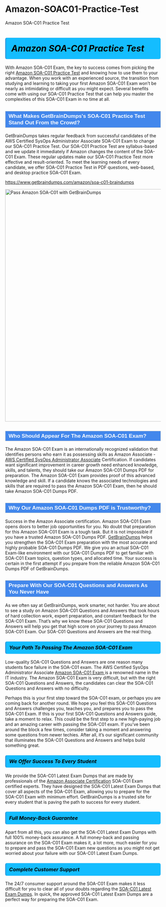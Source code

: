 # Amazon-SOAC01-Practice-Test
Amazon SOA-C01 Practice Test
<h1><strong><span style="display: block; color: #000000; background: #14BDFF; border: 0.5px solid #AED6F1; border-left: 3px solid #3498DB; padding: .6em; border-radius: 6px;">                     <em>Amazon SOA-C01 <span class="exam_variation">Practice Test</span> </em>                </span></strong>            </h1>                        <p>With Amazon SOA-C01 Exam, the key to success comes from picking the right <a href="https://www.getbraindumps.com/amazon/soa-c01-braindumps">Amazon SOA-C01 <span class="exam_variation">Practice Test</span></a> and             knowing how to use them to your advantage.             When you work with an experienced source, the transition from studying and learning to taking your first Amazon SOA-C01 Exam             won’t be nearly as intimidating or difficult as you might expect. Several benefits come with using our SOA-C01 <span class="exam_variation">Practice Test</span> that can             help you master the complexities of this SOA-C01 Exam in no time at all.</p>                        <h2 style="background: #4287ec; border: 1px solid #cccccc; padding: 5px 10px;">                <span style="color: #ffffff;">                    <span style="font-size: 11pt;">                        <span style="line-height: normal;">                            <span style="font-family: Calibri,sans-serif;">                                <strong>                                    <span style="font-size: 13.0pt;">What Makes GetBrainDumps's SOA-C01 <span class="exam_variation">Practice Test</span> Stand Out From the Crowd?</span>                                </strong>                            </span>                        </span>                    </span>                </span>            </h2>                        <p>GetBrainDumps takes regular feedback from successful candidates of the AWS Certified SysOps Administrator Associate SOA-C01 Exam to change             our SOA-C01 <span class="exam_variation">Practice Test</span>. Our SOA-C01 <span class="exam_variation">Practice Test</span> are syllabus-based and we update it immediately if Amazon changes             the content of the SOA-C01 Exam.             These regular updates make our SOA-C01 <span class="exam_variation">Practice Test</span> more effective and result-oriented. To meet the learning needs of every candidate,             we offer SOA-C01 <span class="exam_variation">Practice Test</span> in PDF questions, web-based, and desktop practice SOA-C01 Exam.</p>                                    <p><a href="https://www.getbraindumps.com/amazon/soa-c01-braindumps">https://www.getbraindumps.com/amazon/soa-c01-braindumps</a></p>                        <p><a href="https://www.getbraindumps.com/"><img src="https://www.getbraindumps.com/images/get-updated-exam-questions-with-discount-getbraindumps.jpg" class="postImage" alt="Pass Amazon SOA-C01 with GetBrainDumps" width="750"></a></p>                                        <h2 style="background: #4287ec; border: 1px solid #cccccc; padding: 5px 10px;">                <span style="color: #ffffff;">                    <span style="font-size: 11pt;">                        <span style="line-height: normal;">                            <span style="font-family: Calibri,sans-serif;">                                <strong>                                    <span style="font-size: 13.0pt;">Who Should Appear For The Amazon SOA-C01 Exam?</span>                                </strong>                            </span>                        </span>                    </span>                </span>            </h2>                        <p>The Amazon SOA-C01 Exam is an internationally recognized validation that identifies persons who earn it as possessing skills as             Amazon Associate - <a href="https://www.getbraindumps.com/amazon/soa-c01-braindumps">AWS Certified SysOps Administrator Associate</a> Certification. If candidates want significant improvement in             career growth need enhanced knowledge, skills, and talents, they should take our Amazon SOA-C01 <span class="exam_variation2">Dumps PDF</span> for preparation.             The Amazon SOA-C01 Exam provides proof of this advanced knowledge and skill. If a candidate knows the associated technologies and skills             that are required to pass the Amazon SOA-C01 Exam, then he should take Amazon SOA-C01 <span class="exam_variation2">Dumps PDF</span>.</p>                        <h2 style="background: #4287ec; border: 1px solid #cccccc; padding: 5px 10px;">                <span style="color: #ffffff;">                    <span style="font-size: 11pt;">                        <span style="line-height: normal;">                            <span style="font-family: Calibri,sans-serif;">                                <strong>                                    <span style="font-size: 13.0pt;">Why Our Amazon SOA-C01 <span class="exam_variation2">Dumps PDF</span> is Trustworthy?</span>                                </strong>                            </span>                        </span>                    </span>                </span>            </h2>                        <p>Success in the Amazon Associate certification. Amazon SOA-C01 Exam opens doors to better job opportunities for you.             No doubt that preparation for this Amazon SOA-C01 Exam is a tough task. But it is not impossible if you have a trusted Amazon SOA-C01 <span class="exam_variation2">Dumps PDF</span>.             <a href="https://www.getbraindumps.com/">GetBrainDumps</a> helps you strengthen the SOA-C01 Exam preparation with the most accurate and highly probable SOA-C01 <span class="exam_variation2">Dumps PDF</span>. We give you an             actual SOA-C01 Exam-like environment with our SOA-C01 <span class="exam_variation2">Dumps PDF</span> to get familiar with SOA-C01 Exam topics, question types, and allocated time.             Your success is certain in the first attempt if you prepare from the reliable Amazon SOA-C01 <span class="exam_variation2">Dumps PDF</span> of GetBrainDumps.</p>                        <h2 style="background: #4287ec; border: 1px solid #cccccc; padding: 5px 10px;">                <span style="color: #ffffff;">                    <span style="font-size: 11pt;">                        <span style="line-height: normal;">                            <span style="font-family: Calibri,sans-serif;">                                <strong>                                    <span style="font-size: 13.0pt;">Prepare With Our SOA-C01 <span class="exam_variation3">Questions and Answers</span> As You Never Have</span>                                </strong>                            </span>                        </span>                    </span>                </span>            </h2>                        <p>As we often say at GetBrainDumps, work smarter, not harder. You are about to see a study on Amazon SOA-C01 <span class="exam_variation3">Questions and Answers</span> that took hours of hard collection work,             expert preparation, and constant feedback for the SOA-C01 Exam. That’s why we know these SOA-C01 <span class="exam_variation3">Questions and Answers</span> will help you get that high score on your             journey to pass Amazon SOA-C01 Exam. Our SOA-C01 <span class="exam_variation3">Questions and Answers</span> are the real thing.</p>                        <h3>                <strong>                    <span style="display: block; color: #000000; background: #14BDFF; border: 0.5px solid #AED6F1; border-left: 3px solid #3498DB; padding: .6em; border-radius: 6px;">                        <em>Your Path To Passing The Amazon SOA-C01 Exam</em>                    </span>                </strong>            </h3>                        <p>Low-quality SOA-C01 <span class="exam_variation3">Questions and Answers</span> are one reason many students face failure in the SOA-C01 exam. The AWS Certified SysOps Administrator Associate <a href="https://www.getbraindumps.com/amazon-braindumps.html">Amazon SOA-C01 Exam </a>             is a renowned name in the IT industry. The Amazon SOA-C01 Exam is very difficult, but with the right SOA-C01 <span class="exam_variation3">Questions and Answers</span>, the candidates can clear the             SOA-C01 <span class="exam_variation3">Questions and Answers</span> with no difficulty.</p>                        <p>Perhaps this is your first step toward the SOA-C01 exam, or perhaps you are coming back for another round. We hope you feel this             SOA-C01 <span class="exam_variation3">Questions and Answers</span> challenges you,             teaches you, and prepares you to pass the SOA-C01 Exam. If this is your first SOA-C01 <span class="exam_variation3">Questions and Answers</span> guide, take a moment to relax. This could be the first step to             a new high-paying job and an amazing career with passing the SOA-C01 exam. If you’ve been around the block a few times, consider taking a moment and             answering some questions from newer techies. After all, it’s our significant community that illuminates the SOA-C01 <span class="exam_variation3">Questions and Answers</span> and helps build something great.</p>                        <h3>                <strong>                    <span style="display: block; color: #000000; background: #14BDFF; border: 0.5px solid #AED6F1; border-left: 3px solid #3498DB; padding: .6em; border-radius: 6px;">                        <em>We Offer Success To Every Student</em>                    </span>                </strong>            </h3>                        <p>We provide the SOA-C01 <span class="exam_variation4">Latest Exam Dumps</span> that are made by professionals of the <a href="https://www.getbraindumps.com/amazon/amazon-associate-braindumps.html">Amazon Associate Certification</a> SOA-C01 Exam certified experts.             They have designed the SOA-C01 <span class="exam_variation4">Latest Exam Dumps</span> that cover all aspects of the SOA-C01 Exam, allowing you to prepare for the            SOA-C01 Exam with minimum effort.             GetBrainDumps is a trusted site for every student that is paving the path to success for every student.</p>                        <h3>                <strong>                    <span style="display: block; color: #000000; background: #14BDFF; border: 0.5px solid #AED6F1; border-left: 3px solid #3498DB; padding: .6em; border-radius: 6px;">                        <em>Full Money-Back Guarantee</em>                    </span>                </strong>            </h3>                        <p>Apart from all this, you can also get the SOA-C01 <span class="exam_variation4">Latest Exam Dumps</span> with full 100% money-back assurance. A full money-back and passing assurance on             the SOA-C01 Exam makes it,             a lot more, much easier for you to prepare and pass the SOA-C01 Exam new questions as you might             not get worried about your failure with our SOA-C01 <span class="exam_variation4">Latest Exam Dumps</span>.</p>                                    <h3>                <strong>                    <span style="display: block; color: #000000; background: #14BDFF; border: 0.5px solid #AED6F1; border-left: 3px solid #3498DB; padding: .6em; border-radius: 6px;">                        <em>Complete Customer Support</em>                    </span>                </strong>            </h3>                        <p>The 24/7 consumer support around the SOA-C01 Exam makes it less difficult for you to clear all of your doubts regarding the <a href="https://www.getbraindumps.com/amazon/soa-c01-braindumps">SOA-C01 <span class="exam_variation4">Latest Exam Dumps</span></a>. In quick,             the approved SOA-C01 <span class="exam_variation4">Latest Exam Dumps</span> are a perfect way for preparing the SOA-C01 Exam.</p>                    
